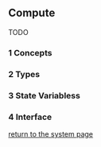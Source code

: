 ## Compute

TODO

### 1 Concepts

### 2 Types

### 3 State Variabless

### 4 Interface


[return to the system page](../../README.md#232-module-layeryou-can-consider-it-as-the-domain-layer)